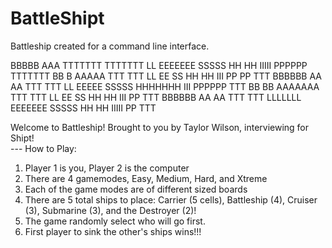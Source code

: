 # BattleShipt
Battleship created for a command line interface.


BBBBB     AAA   TTTTTTT TTTTTTT LL      EEEEEEE  SSSSS  HH   HH IIIII PPPPPP  TTTTTTT
BB   B   AAAAA    TTT     TTT   LL      EE      SS      HH   HH  III  PP   PP   TTT
BBBBBB  AA   AA   TTT     TTT   LL      EEEEE    SSSSS  HHHHHHH  III  PPPPPP    TTT
BB   BB AAAAAAA   TTT     TTT   LL      EE           SS HH   HH  III  PP        TTT
BBBBBB  AA   AA   TTT     TTT   LLLLLLL EEEEEEE  SSSSS  HH   HH IIIII PP        TTT


   Welcome to Battleship! Brought to you by Taylor Wilson, interviewing for Shipt!   
--- How to Play:
1. Player 1 is you, Player 2 is the computer
2. There are 4 gamemodes, Easy, Medium, Hard, and Xtreme
3. Each of the game modes are of different sized boards
4. There are 5 total ships to place: Carrier (5 cells), Battleship (4), Cruiser (3),
      Submarine (3), and the Destroyer (2)!
5. The game randomly select who will go first.
6. First player to sink the other's ships wins!!!


